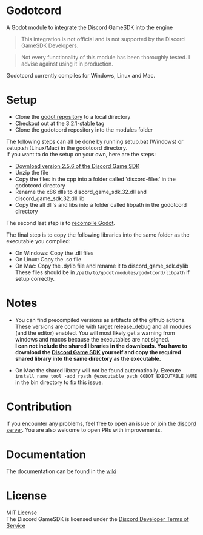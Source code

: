 # Godotcord
A Godot module to integrate the Discord GameSDK into the engine

> This integration is not official and is not supported by the Discord GameSDK Developers.

> Not every functionality of this module has been thoroughly tested. I advise against using it in production.

Godotcord currently compiles for Windows, Linux and Mac.

# Setup

- Clone the [godot repository](https://github.com/godotengine/godot) to a local directory
- Checkout out at the 3.2.1-stable tag
- Clone the godotcord repository into the modules folder
  
The following steps can all be done by running setup.bat (Windows) or setup.sh (Linux/Mac) in the godotcord directory.<br>
If you want to do the setup on your own, here are the steps:
- [Download version 2.5.6 of the Discord Game SDK](https://dl-game-sdk.discordapp.net/2.5.6/discord_game_sdk.zip)
- Unzip the file
- Copy the files in the cpp into a folder called 'discord-files' in the godotcord directory
- Rename the x86 dlls to discord_game_sdk.32.dll and discord_game_sdk.32.dll.lib
- Copy the all dll's and libs into a folder called libpath in the godotcord directory
  
The second last step is to [recompile Godot](https://docs.godotengine.org/en/stable/development/compiling/index.html).

The final step is to copy the following libraries into the same folder as the executable you compiled:
- On Windows: Copy the .dll files
- On Linux: Copy the .so file
- On Mac: Copy the .dylib file and rename it to discord_game_sdk.dylib
These files should be in `/path/to/godot/modules/godotcord/libpath` if setup correctly.

# Notes

- You can find precompiled versions as artifacts of the github actions.
  These versions are compile with target release_debug and all modules (and the editor) enabled.
  You will most likely get a warning from windows and macos because the executables are not signed.<br>
  **I can not include the shared libraries in the downloads. You have to download the [Discord Game SDK](https://dl-game-sdk.discordapp.net/2.5.6/discord_game_sdk.zip) yourself and copy the required shared library into the same directory as the executable.**

- On Mac the shared library will not be found automatically.
  Execute `install_name_tool -add_rpath @executable_path GODOT_EXECUTABLE_NAME` in the bin directory to fix this issue.

# Contribution
If you encounter any problems, feel free to open an issue or join the [discord server](https://discord.gg/KVYWM8shqu).
You are also welcome to open PRs with improvements.

# Documentation

The documentation can be found in the [wiki](https://github.com/Drachenfrucht1/godotcord/wiki)

# License
MIT License<br>
The Discord GameSDK is licensed under the [Discord Developer Terms of Service](https://discord.com/developers/docs/legal)
